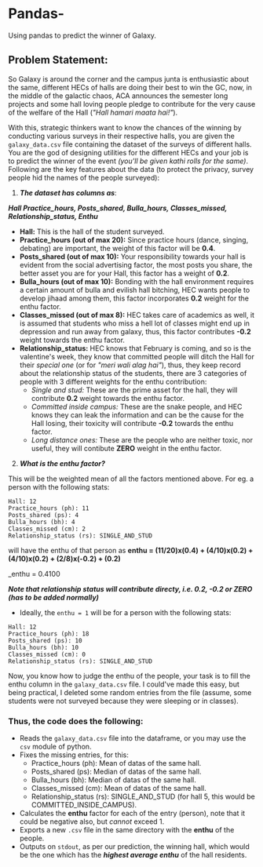 # Pandas-
Using pandas to predict the winner of Galaxy.


## Problem Statement:

So Galaxy is around the corner and the campus junta is enthusiastic about the same, different HECs of halls are doing their best to win the GC, now, in the middle of the galactic chaos, ACA announces the semester long projects and some hall loving people pledge to contribute for the very cause of the welfare of the Hall (_"Hall hamari maata hai!"_).

With this, strategic thinkers want to know the chances of the winning by conducting various surveys in their respective halls, you are given the `galaxy_data.csv` file containing the dataset of the surveys of different halls. You are the god of designing utilities for the different HECs and your job is to predict the winner of the event _(you'll be given kathi rolls for the same)_. Following are the key features about the data (to protect the privacy, survey people hid the names of the people surveyed):

1. ***The dataset has columns as***: 

***Hall Practice_hours,  Posts_shared,  Bulla_hours, Classes_missed,  Relationship_status, Enthu***

  - **Hall:** This is the hall of the student surveyed.
  - **Practice_hours (out of max 20):** Since practice hours (dance, singing, debating) are important, the weight of this factor will be **0.4**.
  - **Posts_shared (out of max 10):** Your responsibility towards your hall is evident from the social advertising factor, the most posts you  share, the better asset you are for your Hall, this factor has a weight of **0.2**.
  - **Bulla_hours (out of max 10):** Bonding with the hall environment requires a certain amount of bulla and evilish hall bitching, HEC wants people to develop jihaad among them, this factor incorporates **0.2** weight for the enthu factor.
  - **Classes_missed (out of max 8):** HEC takes care of academics as well, it is assumed that students who miss a hell lot of classes might end up in depression and run away from galaxy, thus, this factor contributes **-0.2** weight towards the enthu factor.
  - **Relationship_status:** HEC knows that February is coming, and so is the valentine's week, they know that committed people will ditch the Hall for their _special one_ (or for _"meri wali alag hai"_), thus, they keep record about the relationship status of the students, there are 3 categories of people with 3 different weights for the enthu contribution:
    - _Single and stud:_ These are the prime asset for the hall, they will contribute **0.2** weight towards the enthu factor.
    - _Committed inside campus:_ These are the snake people, and HEC knows they can leak the information and can be the cause for the Hall losing, their toxicity will contribute **-0.2** towards the enthu factor.
    - _Long distance ones:_ These are the people who are neither toxic, nor useful, they will contibute **ZERO** weight in the enthu factor.
2. ***What is the enthu factor?***

This will be the weighted mean of all the factors mentioned above. For eg. a person with the following stats:

```
Hall: 12
Practice_hours (ph): 11
Posts_shared (ps): 4
Bulla_hours (bh): 4
Classes_missed (cm): 2
Relationship_status (rs): SINGLE_AND_STUD
```

will have the enthu of that person as **enthu = (11/20)x(0.4) + (4/10)x(0.2) + (4/10)x(0.2) + (2/8)x(-0.2) + (0.2)**

_enthu = 0.4100 

***Note that relationship status will contribute directy, i.e. 0.2, -0.2 or ZERO (has to be added normally)***

- Ideally, the `enthu = 1` will be for a person with the following stats:

```
Hall: 12
Practice_hours (ph): 18
Posts_shared (ps): 10
Bulla_hours (bh): 10
Classes_missed (cm): 0
Relationship_status (rs): SINGLE_AND_STUD
```

Now, you know how to judge the enthu of the people, your task is to fill the enthu column in the `galaxy_data.csv` file. I could've made this easy, but being practical, I deleted some random entries from the file (assume, some students were not surveyed because they were sleeping or in classes). 

### Thus, the code does the following:

- Reads the `galaxy_data.csv` file into the dataframe, or you may use the `csv` module of python.
- Fixes the missing entries, for this:
  - Practice_hours (ph): Mean of datas of the same hall.
  - Posts_shared (ps): Median of datas of the same hall.
  - Bulla_hours (bh): Median of datas of the same hall.
  - Classes_missed (cm): Mean of datas of the same hall.
  - Relationship_status (rs): SINGLE_AND_STUD (for hall 5, this would be COMMITTED_INSIDE_CAMPUS).
- Calculates the **enthu** factor for each of the entry (person), note that it could be negative also, but _cannot_ exceed 1.
- Exports a new `.csv` file in the same directory with the **enthu** of the people.
- Outputs on `stdout`, as per our prediction, the winning hall, which would be the one which has the ***highest average enthu*** of the hall residents.
